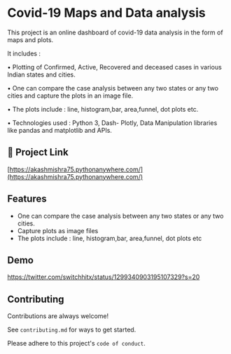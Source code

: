 
# Covid-19 Maps and Data analysis

This project is an online dashboard of covid-19 data analysis in the form of maps and plots.

It includes :

• Plotting of Confirmed, Active, Recovered and deceased cases in various Indian states and cities.

• One can compare the case analysis between any two states or any two cities and capture the plots in an image file.

• The plots include : line, histogram,bar, area,funnel, dot plots etc.

• Technologies used : Python 3, Dash- Plotly, Data Manipulation libraries like pandas and matplotlib and APIs.
## 🔗 Project Link
[https://akashmishra75.pythonanywhere.com/](https://akashmishra75.pythonanywhere.com/)

## Features

- One can compare the case analysis between any two states or any two cities.
- Capture plots as image files
- The plots include : line, histogram,bar, area,funnel, dot plots etc


## Demo

https://twitter.com/switchhitx/status/1299340903195107329?s=20


## Contributing

Contributions are always welcome!

See `contributing.md` for ways to get started.

Please adhere to this project's `code of conduct`.
